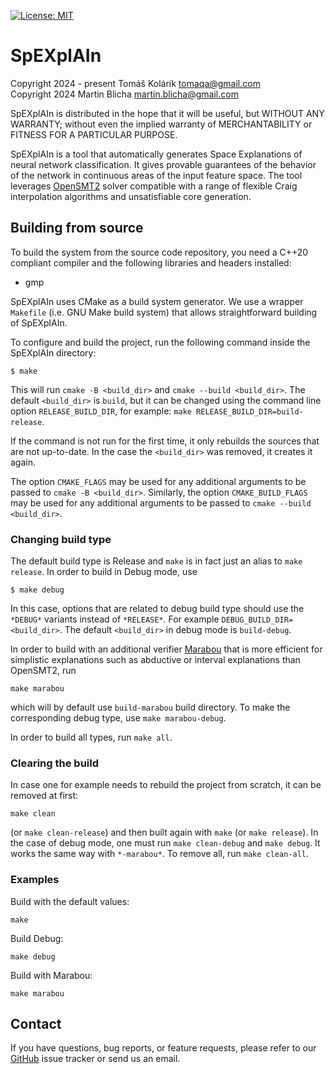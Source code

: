 [![License: MIT](https://img.shields.io/badge/License-MIT-yellow.svg)](https://opensource.org/licenses/MIT)

# SpEXplAIn

Copyright 2024 - present Tomáš Kolárik <tomaqa@gmail.com>  
Copyright 2024 Martin Blicha <martin.blicha@gmail.com>  

SpEXplAIn is distributed in the hope that it will be useful,
but WITHOUT ANY WARRANTY; without even the implied warranty of
MERCHANTABILITY or FITNESS FOR A PARTICULAR PURPOSE.

SpEXplAIn is a tool that automatically generates Space Explanations of neural network classification.
It gives provable guarantees of the behavior of the network in continuous areas of the
input feature space.
The tool leverages [OpenSMT2](https://github.com/usi-verification-and-security/opensmt) solver compatible
with a range of flexible Craig interpolation algorithms and unsatisfiable core generation.

## Building from source

To build the system from the source code repository, you need a C++20
compliant compiler and the following libraries and headers installed:

 - gmp

SpEXplAIn uses CMake as a build system generator.
We use a wrapper `Makefile` (i.e. GNU Make build system) that allows straightforward building of SpEXplAIn.

To configure and build the project, run the following command inside the SpEXplAIn directory:
```
$ make
```
This will run `cmake -B <build_dir>` and `cmake --build <build_dir>`.
The default `<build_dir>` is `build`, but it can be changed using the command line option `RELEASE_BUILD_DIR`, for example:
`make RELEASE_BUILD_DIR=build-release`.

If the command is not run for the first time, it only rebuilds the sources that are not up-to-date. In the case the `<build_dir>` was removed, it creates it again.

The option `CMAKE_FLAGS` may be used for any additional arguments to be passed to `cmake -B <build_dir>`.
Similarly,
the option `CMAKE_BUILD_FLAGS` may be used for any additional arguments to be passed to `cmake --build <build_dir>`.

### Changing build type

The default build type is Release and `make` is in fact just an alias to `make release`.
In order to build in Debug mode, use
```
$ make debug
```
In this case, options that are related to debug build type should use the `*DEBUG*` variants instead of `*RELEASE*`.
For example `DEBUG_BUILD_DIR=<build_dir>`.
The default `<build_dir>` in debug mode is `build-debug`.

In order to build with an additional verifier [Marabou](https://github.com/NeuralNetworkVerification/Marabou) that is more efficient for simplistic explanations such as abductive or interval explanations than OpenSMT2, run
```
make marabou
```
which will by default use `build-marabou` build directory.
To make the corresponding debug type, use `make marabou-debug`.

In order to build all types, run `make all`.

### Clearing the build

In case one for example needs to rebuild the project from scratch, it can be removed at first:
```
make clean
```
(or `make clean-release`) and then built again with `make` (or `make release`).
In the case of debug mode, one must run `make clean-debug` and `make debug`.
It works the same way with `*-marabou*`.
To remove all, run `make clean-all`.

### Examples

Build with the default values:
```
make
```

Build Debug:
```
make debug
```

Build with Marabou:
```
make marabou
```

## Contact
If you have questions, bug reports, or feature requests, please refer to our [GitHub](https://github.com/usi-verification-and-security/spexplain/issues) issue tracker or send us an email.
